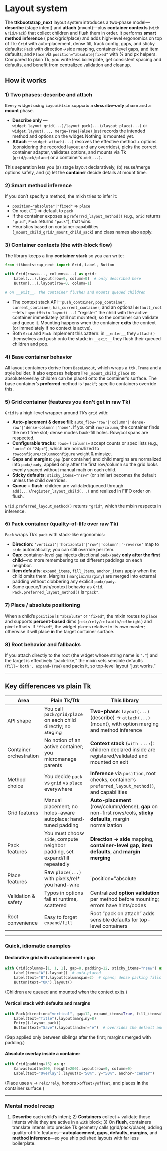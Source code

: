 # Layout system

The **ttkbootstrap_next** layout system introduces a two‑phase model—**describe** (stage intent) and **attach** (mount)—plus
**container
contexts** (`with Grid/Pack`) that collect children and flush them in order. It performs **smart method inference** (
pack/grid/place) and adds high‑level ergonomics on top of Tk: `Grid` with auto‑placement, dense fill, track config,
gaps, and sticky defaults; `Pack` with direction→side mapping, container‑level gaps, and item defaults; and `Place` via
`position="absolute|fixed"` with % and px helpers. Compared to plain Tk, you write less boilerplate, get consistent
spacing and defaults, and benefit from centralized validation and cleanup.

## How it works

### 1) Two phases: **describe** and **attach**

Every widget using `LayoutMixin` supports a **describe-only** phase and a **mount** phase.

- **Describe only** — `widget.layout_grid(...)/layout_pack(...)/layout_place(...)` or
  `widget.layout(..., merge=True|False)` just records the intended method and options on the widget. Nothing is mounted
  yet.
- **Attach** — `widget.attach(...)` resolves the effective method + options (considering the recorded layout and any
  overrides), picks the correct container adapter, validates options, and mounts via Tk (`grid/pack/place`) or a
  container’s `add(...)`.

This separation lets you (a) stage layout declaratively, (b) reuse/merge options safely, and (c) let the **container**
decide details at mount time.

### 2) Smart method inference

If you don’t specify a method, the mixin tries to infer it:

- `position="absolute"|"fixed"` ⇒ `place`
- On root (“.”) ⇒ default to `pack`
- If the container exposes a `preferred_layout_method()` (e.g., `Grid` returns `"grid"`, `Pack` returns `"pack"`), that
  wins.
- Heuristics based on container capabilities (`_mount_child_grid/_mount_child_pack`) and class names also apply.

### 3) Container contexts (the with-block flow)

The library keeps a tiny **container stack** so you can write:

```python
from ttkbootstrap_next import Grid, Label, Button

with Grid(rows=..., columns=...) as grid:
    Label(...).layout(row=0, column=0)  # only described here
    Button(...).layout(row=0, column=1)

# on __exit__, the container flushes and mounts queued children
```

- The context stack API—`push_container`, `pop_container`, `current_container`, `has_current_container`, and an optional
  `default_root`—lets `LayoutMixin.layout(...)` “register” the child with the active container immediately (still not
  mounted), so the container can validate and queue it. Mounting happens when the container **exits** the context (or
  immediately if no context is active).
- Both `Grid` and `Pack` implement this pattern: in `__enter__` they `attach()` themselves and push onto the stack; in
  `__exit__` they flush their queued children and pop.

### 4) Base container behavior

All layout containers derive from `BaseLayout`, which wraps a `ttk.Frame` and a style builder. It also exposes helpers
like `_mount_child_place` so absolute/overlay children can be placed onto the container’s surface. The base container’s
**preferred** method is `"pack"`; specific containers override this.

### 5) Grid container (features you don’t get in raw Tk)

`Grid` is a high-level wrapper around Tk’s `grid` with:

- **Auto-placement & dense fill**: `auto_flow='row'|'column'|'dense-row'|'dense-column'|'none'`. If you omit
  `row/column`, the container finds the next free slot; dense modes back-fill holes. Row/col spans are respected.
- **Configurable tracks**: `rows=` / `columns=` accept counts or spec lists (e.g., `"auto"` or `"24px"`), which are
  normalized to `rowconfigure/columnconfigure` weight & minsize.
- **Gaps and margins**: `gap` (per container) and child margins are normalized into `padx/pady`, applied only after the
  first row/column so the grid looks evenly spaced without manual math on each child.
- **Sticky defaults**: `sticky_items="nsew"` (or similar) becomes the default unless the child overrides.
- **Queue + flush**: children are validated/queued through `add(...)`/`register_layout_child(...)` and realized in FIFO
  order on flush.

`Grid.preferred_layout_method()` returns `"grid"`, which the mixin respects in inference.

### 6) Pack container (quality-of-life over raw Tk)

`Pack` wraps Tk’s `pack` with stack-like ergonomics:

- **Direction**: `'vertical'|'horizontal'|'row'|'column'|'-reverse'` map to `side` automatically; you can still override
  per item.
- **Gap**: container-level `gap` injects directional `padx/pady` **only after the first child**—no more remembering to
  set different paddings on each neighbor.
- **Item defaults**: `expand_items`, `fill_items`, `anchor_items` apply when the child omits them. Margins (
  `marginx/marginy`) are merged into external padding without clobbering any explicit `padx/pady`.
- Same queue/flush/context behavior as `Grid`. `Pack.preferred_layout_method()` is `"pack"`.

### 7) Place / absolute positioning

When a child’s `position` is `"absolute"` or `"fixed"`, the mixin routes to `place` and supports **percent-based**
dims (`relx/rely/relwidth/relheight`) and pixel offsets. If `"fixed"`, the widget places relative to its own master;
otherwise it will place **in** the target container surface.

### 8) Root behavior and fallbacks

If you attach directly to the root (the widget whose string name is `"."`) and the target is effectively “pack-like,”
the mixin sets sensible defaults (`fill='both', expand=True`) and packs it, so top-level layout “just works.”

---

## Key differences vs plain Tk

| Area                    | Plain Tk/Ttk                                                                 | This library                                                                                                     |
|-------------------------|------------------------------------------------------------------------------|------------------------------------------------------------------------------------------------------------------|
| API shape               | You call `pack/grid/place` on each child directly; no staging                | **Two-phase**: `layout(...)` (describe) → `attach(...)` (mount), with option merging and method inference        |
| Container orchestration | No notion of an active container; you micromanage parents                    | **Context stack** (`with ...:`): children declared inside are registered/validated and mounted on exit           |
| Method choice           | You decide `pack` vs `grid` vs `place` everywhere                            | **Inference** via `position`, root checks, container’s `preferred_layout_method()`, and capabilities             |
| Grid features           | Manual placement; no holes-aware autoplace; hand-tuned padding               | **Auto-placement** (row/column/dense), **gap** on non-first rows/cols, **sticky defaults**, margin normalization |
| Pack features           | You must choose `side`, compute neighbor padding, set expand/fill repeatedly | **Direction → side** mapping, **container-level gap**, **item defaults**, and **margin merging**                 |
| Place features          | Raw `place(...)` with pixels/rel* you hand-wire                              | `position="absolute                                                                                              |fixed"` + helper that converts %, px, offsets, and targets container surface appropriately |
| Validation & safety     | Typos in options fail at runtime, scattered                                  | Centralized **option validation** per method before mounting; errors have hints/codes                            |
| Root convenience        | Easy to forget `expand/fill`                                                 | Root “pack on attach” adds sensible defaults for top-level containers                                            |

---

### Quick, idiomatic examples

#### Declarative grid with autoplacement + gap

```python
with Grid(columns=[1, 1, 1], gap=8, padding=12, sticky_items="nsew") as g:
    Label(text="A").layout()  # auto-placed
    Label(text="B").layout(columnspan=2)  # spans; dense packing fills holes
    Button(text="OK").layout()
```

(Children are queued and mounted when the context exits.)

#### Vertical stack with defaults and margins

```python
with Pack(direction="vertical", gap=12, expand_items=True, fill_items="x") as p:
    Label(text="Title").layout(marginy=8)
    Entry().layout_pack()
    Button(text="Save").layout(anchor="e")  # overrides the default anchor
```

(Gap applied only between siblings after the first; margins merged with padding.)

#### Absolute overlay inside a container

```python
with Grid(padding=16) as g:
    Canvas(width=300, height=200).layout(row=0, column=0)
    Label(text="Overlay").layout(x="50%", y="50%", anchor="center")
```

(Place uses `%` → `relx/rely`, honors `xoffset/yoffset`, and places **in** the container surface.)

---

### Mental model recap

1) **Describe** each child’s intent; 2) **Containers** collect + validate those intents while they are active in a
   `with` block; 3) On **flush**, containers translate intents into precise Tk geometry calls (grid/pack/place), adding
   quality-of-life features—**autoplacement, gaps, defaults, margins**, and **method inference**—so you ship polished
   layouts with far less boilerplate.
